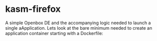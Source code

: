# kasm-firefox
A simple Openbox DE and the accompanying logic needed to launch a single aApplication. Lets look at the bare minimum needed to create an application container starting with a Dockerfile:
